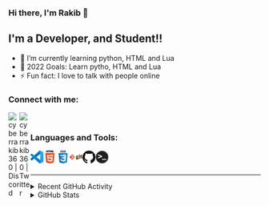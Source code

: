 ### Hi there, I'm Rakib 👋

## I'm a Developer, and Student!!

- 🌱 I’m currently learning python, HTML and Lua
- 🥅 2022 Goals: Learn pytho, HTML and Lua
- ⚡ Fun fact: I love to talk with people online

### Connect with me:
[<img align="left" alt="cyberrakib360 | Discord" width="22px" src="https://cdn.jsdelivr.net/npm/simple-icons@5/icons/discord.svg" />][discord]
[<img align="left" alt="cyberrakib360 | Twitter" width="22px" src="https://cdn.jsdelivr.net/npm/simple-icons@v3/icons/twitter.svg" />][twitter]


<br />

### Languages and Tools:

[<img align="left" alt="Visual Studio Code" width="26px" src="https://raw.githubusercontent.com/github/explore/80688e429a7d4ef2fca1e82350fe8e3517d3494d/topics/visual-studio-code/visual-studio-code.png" />][webdevplaylist]
[<img align="left" alt="HTML5" width="26px" src="https://raw.githubusercontent.com/github/explore/80688e429a7d4ef2fca1e82350fe8e3517d3494d/topics/html/html.png" />][webdevplaylist]
[<img align="left" alt="CSS3" width="26px" src="https://raw.githubusercontent.com/github/explore/80688e429a7d4ef2fca1e82350fe8e3517d3494d/topics/css/css.png" />][cssplaylist]
[<img align="left" alt="Git" width="26px" src="https://raw.githubusercontent.com/github/explore/80688e429a7d4ef2fca1e82350fe8e3517d3494d/topics/git/git.png" />][webdevplaylist]
[<img align="left" alt="GitHub" width="26px" src="https://raw.githubusercontent.com/github/explore/78df643247d429f6cc873026c0622819ad797942/topics/github/github.png" />][webdevplaylist]
[<img align="left" alt="Terminal" width="26px" src="https://raw.githubusercontent.com/github/explore/80688e429a7d4ef2fca1e82350fe8e3517d3494d/topics/terminal/terminal.png" />][webdevplaylist]

<br />
<br />

---

<details>
  <summary>Recent GitHub Activity</summary>
  
<!--START_SECTION:activity-->
1.  [cyberrakib360/Notifier](https://github.com/cyberrakib360/Notifier)
<!--END_SECTION:activity-->

</details>

<details>
  <summary>GitHub Stats</summary>

  <img align="left" alt="codeSTACKr's GitHub Stats" src="https://github-readme-stats.codestackr.vercel.app/api?username=codeSTACKr&show_icons=true&hide_border=true" />


</details>

[course]: http://vsCodeHero.com
[twitter]: https://twitter.com/cyber_rakib
[discord]: https://discordapp.com/users/562479512105779202
[webdevplaylist]: https://www.youtube.com/watch?v=dQw4w9WgXcQ
[jsplaylist]: https://www.youtube.com/playlist?list=PLkwxH9e_vrALRJKu7wfXby3MKeflhTu6B
[cssplaylist]: https://www.youtube.com/watch?v=dQw4w9WgXcQ
[reactplaylist]: https://www.youtube.com/watch?v=dQw4w9WgXcQ
[astar777]: https://discordapp.com/users/660346559094849566
